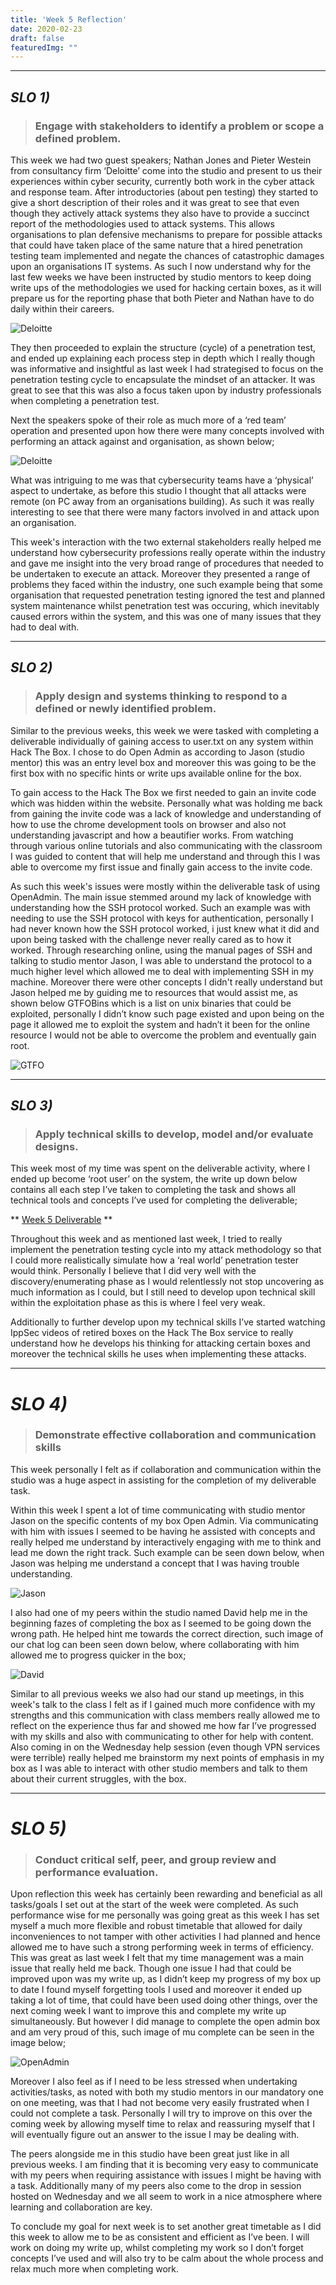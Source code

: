 ```yaml
---
title: 'Week 5 Reflection'
date: 2020-02-23
draft: false
featuredImg: ""
---
```

************
## *SLO 1)*
> ### Engage with stakeholders to identify a problem or scope a defined problem.

This week we had two guest speakers; Nathan Jones and Pieter Westein from consultancy firm ‘Deloitte’ come into the studio and present to us their experiences within cyber security, currently both work in the cyber attack and response team. After introductories (about pen testing) they started to give a short description of their roles and it was great to see that even though they actively attack systems they also have to provide a succinct report of the methodologies used to attack systems. This allows organisations to plan defensive mechanisms to prepare for possible attacks that could have taken place of the same nature that a hired penetration testing team implemented and negate the chances of catastrophic damages upon an organisations IT systems. As such I now understand why for the last few weeks we have been instructed by studio mentors to keep doing write ups of the methodologies we used for hacking certain boxes, as it will prepare us for the reporting phase that both Pieter and Nathan have to do daily within their careers.  

![Deloitte](/del.PNG)

They then proceeded to explain the structure (cycle) of a penetration test, and ended up explaining each process step in depth which I really though was informative and insightful as last week I had strategised to focus on the penetration testing cycle to encapsulate the mindset of an attacker. It was great to see that this was also a focus taken upon by industry professionals when completing a penetration test.  

Next the speakers spoke of their role as much more of a ‘red team’ operation and presented upon how there were many concepts involved with performing an attack against and organisation, as shown below;

![Deloitte](/red.PNG)

What was intriguing to me was that cybersecurity teams have a ‘physical’ aspect to undertake, as before this studio I thought that all attacks were remote (on PC away from an organisations building). As such it was really interesting to see that there were many factors involved in and attack upon an organisation.

This week's interaction with the two external stakeholders really helped me understand how cybersecurity professions really operate within the industry and gave me insight into the very broad range of procedures that needed to be undertaken to execute an attack. Moreover they presented a range of problems they faced within the industry, one such example being that some organisation that requested penetration testing ignored the test and planned system maintenance whilst penetration test was occuring, which inevitably caused errors within the system, and this was one of many issues that they had to deal with.



*****************
## *SLO 2)*

> ### Apply design and systems thinking to respond to a defined or newly identified problem.

Similar to the previous weeks, this week we were tasked with completing a deliverable individually of gaining access to user.txt on any system within Hack The Box. I chose to do Open Admin as according to Jason (studio mentor) this was an entry level box and moreover this was going to be the first box with no specific hints or write ups available online for the box.

To gain access to the Hack The Box we first needed to gain an invite code which was hidden within the website. Personally what was holding me back from gaining the invite code was a lack of knowledge and understanding of how to use the chrome development tools on browser and also not understanding javascript and how a beautifier works. From watching through various online tutorials and also communicating with the classroom I was guided to content that will help me understand and through this I was able to overcome my first issue and finally gain access to the invite code.

As such this week's issues were mostly within the deliverable task of using OpenAdmin. The main issue stemmed around my lack of knowledge with understanding how the SSH protocol worked. Such an example was with needing to use the SSH protocol with keys for authentication, personally I had never known how the SSH protocol worked, i just knew what it did and upon being tasked with the challenge never really cared as to how it worked. Through researching online, using the manual pages of SSH and talking to studio mentor Jason, I was able to understand the protocol to a much higher level which allowed me to deal with implementing SSH in my machine. Moreover there were other concepts I didn't really understand but Jason helped me by guiding me to resources that would assist me, as shown below GTFOBins which is a list on unix binaries that could be exploited, personally I didn’t know such page existed and upon being on the page it allowed me to exploit the system and hadn’t it been for the online resource I would not be able to overcome the problem and eventually gain root.

![GTFO](/gtfo.PNG)

*****************
## *SLO 3)*

> ### Apply technical skills to develop, model and/or evaluate designs.

This week most of my time was spent on the deliverable activity, where I ended up become ‘root user’ on the system, the write up down below contains all each step I’ve taken to completing the task and shows all technical tools and concepts I’ve used for completing the deliverable;

** [Week 5 Deliverable](https://mikik.me/posts/devliverableweek5/) **

Throughout this week and as mentioned last week, I tried to really implement the penetration testing cycle into my attack methodology so that I could more realistically simulate how a ‘real world’ penetration tester would think. Personally I believe that I did very well with the discovery/enumerating phase as I would relentlessly not stop uncovering as much information as I could, but I still need to develop upon technical skill within the exploitation phase as this is where I feel very weak.

Additionally to further develop upon my technical skills I’ve started watching IppSec videos of retired boxes on the Hack The Box service to really understand how he develops his thinking for attacking certain boxes and moreover the technical skills he uses when implementing these attacks.


*****************
# *SLO 4)*

> ### Demonstrate effective collaboration and communication skills

This week personally I felt as if collaboration and communication within the studio was a huge aspect in assisting for the completion of my deliverable task.

Within this week I spent a lot of time communicating with studio mentor Jason on the specific contents of my box Open Admin. Via communicating with him with issues I seemed to be having he assisted with concepts and really helped me understand by interactively engaging with me to think and lead me down the right track. Such example can be seen down below, when Jason was helping me understand a concept that I was having trouble understanding.

![Jason](/jsonhelp.PNG)

I also had one of my peers within the studio named David help me in the beginning fazes of completing the box as I seemed to be going down the wrong path. He helped hint me towards the correct direction, such image of our chat log can been seen down below, where collaborating with him allowed me to progress quicker in the box;

![David](/david.PNG)

Similar to all previous weeks we also had our stand up meetings, in this week's talk to the class I felt as if I gained much more confidence with my strengths and this communication with class members really allowed me to reflect on the experience thus far and showed me how far I’ve progressed with my skills and also with communicating to other for help with content. Also coming in on the Wednesday help session (even though VPN services were terrible) really helped me brainstorm my next points of emphasis in my box as I was able to interact with other studio members and talk to them about their current struggles, with the box.

*****************
# *SLO 5)*

> ### Conduct critical self, peer, and group review and performance evaluation.

Upon reflection this week has certainly been rewarding and beneficial as all tasks/goals I set out at the start of the week were completed. As such performance wise for me personally was going great as this week I has set myself a much more flexible and robust timetable that allowed for daily inconveniences to not tamper with other activities I had planned and hence allowed me to have such a strong performing week in terms of efficiency. This was great as last week I felt that my time management was a main issue that really held me back. Though one issue I had that could be improved upon was my write up, as I didn’t keep my progress of my box up to date I found myself forgetting tools I used and moreover it ended up taking a lot of time, that could have been used doing other things, over the next coming week I want to improve this and complete my write up simultaneously. But however I did manage to complete the open admin box and am very proud of this, such image of mu complete can be seen in the image below;

![OpenAdmin](/completed.PNG)

Moreover I also feel as if I need to be less stressed when undertaking activities/tasks, as noted with both my studio mentors in our mandatory one on one meeting, was that I had not become very easily frustrated when I could not complete a task. Personally I will try to improve on this over the coming week by allowing myself time to relax and reassuring myself that I will eventually figure out an answer to the issue I may be dealing with.

The peers alongside me in this studio have been great just like in all previous weeks. I am finding that it is becoming very easy to communicate with my peers when requiring assistance with issues I might be having with a task. Additionally many of my peers also come to the drop in session hosted on Wednesday and we all seem to work in a nice atmosphere where learning and collaboration are key.

To conclude my goal for next week is to set another great timetable as I did this week to allow me to be as consistent and efficient as I’ve been. I will work on doing my write up, whilst completing my work so I don’t forget concepts I’ve used and will also try to be calm about the whole process and relax much more when completing work.
